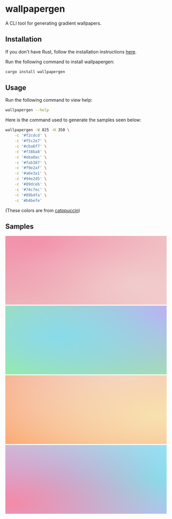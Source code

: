 # wallpapergen

A CLI tool for generating gradient wallpapers.

## Installation

If you don't have Rust, follow the installation instructions [here][rust].

Run the following command to install wallpapergen:

```sh
cargo install wallpapergen
```

## Usage

Run the following command to view help:

```sh
wallpapergen --help
```

Here is the command used to generate the samples seen below:

```sh
wallpapergen -W 825 -H 350 \
    -c '#f2cdcd' \
    -c '#f5c2e7' \
    -c '#cba6f7' \
    -c '#f38ba8' \
    -c '#eba0ac' \
    -c '#fab387' \
    -c '#f9e2af' \
    -c '#a6e3a1' \
    -c '#94e2d5' \
    -c '#89dceb' \
    -c '#74c7ec' \
    -c '#89b4fa' \
    -c '#b4befe'
```

(These colors are from [catppuccin][catppuccin])

## Samples

![Wallpaper sample 1](./examples/1.png)
![Wallpaper sample 2](./examples/2.png)
![Wallpaper sample 3](./examples/3.png)
![Wallpaper sample 4](./examples/4.png)


[rust]: <https://www.rust-lang.org/tools/install>
[catppuccin]: <https://github.com/catppuccin/catppuccin>
